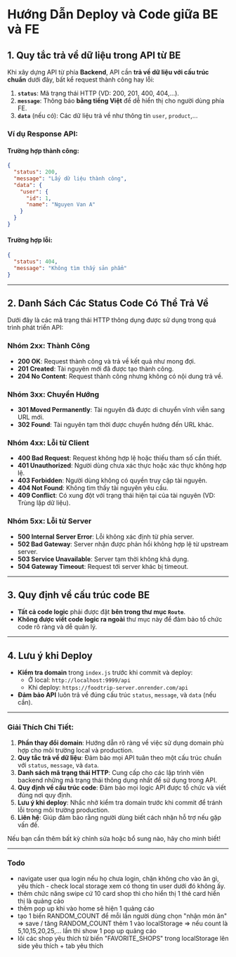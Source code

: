 # Hướng Dẫn Deploy và Code giữa BE và FE

## 1. Quy tắc trả về dữ liệu trong API từ BE

Khi xây dựng API từ phía **Backend**, API cần **trả về dữ liệu với cấu trúc chuẩn** dưới đây, bất kể request thành công hay lỗi:

1. **`status`**: Mã trạng thái HTTP (VD: 200, 201, 400, 404,...).
2. **`message`**: Thông báo **bằng tiếng Việt** để dễ hiển thị cho người dùng phía FE.
3. **`data`** (nếu có): Các dữ liệu trả về như thông tin `user`, `product`,...

### Ví dụ Response API:

#### Trường hợp thành công:

```json
{
  "status": 200,
  "message": "Lấy dữ liệu thành công",
  "data": {
    "user": {
      "id": 1,
      "name": "Nguyen Van A"
    }
  }
}
```

#### Trường hợp lỗi:

```json
{
  "status": 404,
  "message": "Không tìm thấy sản phẩm"
}
```

---

## 2. Danh Sách Các Status Code Có Thể Trả Về

Dưới đây là các mã trạng thái HTTP thông dụng được sử dụng trong quá trình phát triển API:

### Nhóm 2xx: Thành Công

- **200 OK**: Request thành công và trả về kết quả như mong đợi.
- **201 Created**: Tài nguyên mới đã được tạo thành công.
- **204 No Content**: Request thành công nhưng không có nội dung trả về.

### Nhóm 3xx: Chuyển Hướng

- **301 Moved Permanently**: Tài nguyên đã được di chuyển vĩnh viễn sang URL mới.
- **302 Found**: Tài nguyên tạm thời được chuyển hướng đến URL khác.

### Nhóm 4xx: Lỗi từ Client

- **400 Bad Request**: Request không hợp lệ hoặc thiếu tham số cần thiết.
- **401 Unauthorized**: Người dùng chưa xác thực hoặc xác thực không hợp lệ.
- **403 Forbidden**: Người dùng không có quyền truy cập tài nguyên.
- **404 Not Found**: Không tìm thấy tài nguyên yêu cầu.
- **409 Conflict**: Có xung đột với trạng thái hiện tại của tài nguyên (VD: Trùng lặp dữ liệu).

### Nhóm 5xx: Lỗi từ Server

- **500 Internal Server Error**: Lỗi không xác định từ phía server.
- **502 Bad Gateway**: Server nhận được phản hồi không hợp lệ từ upstream server.
- **503 Service Unavailable**: Server tạm thời không khả dụng.
- **504 Gateway Timeout**: Request tới server khác bị timeout.

---

## 3. Quy định về cấu trúc code BE

- **Tất cả code logic** phải được đặt **bên trong thư mục `Route`**.
- **Không được viết code logic ra ngoài** thư mục này để đảm bảo tổ chức code rõ ràng và dễ quản lý.

---

## 4. Lưu ý khi Deploy

- **Kiểm tra domain** trong `index.js` trước khi commit và deploy:
  - Ở local: `http://localhost:9999/api`
  - Khi deploy: `https://foodtrip-server.onrender.com/api`
- **Đảm bảo API** luôn trả về đúng cấu trúc `status`, `message`, và `data` (nếu cần).

---

### Giải Thích Chi Tiết:

1. **Phần thay đổi domain**: Hướng dẫn rõ ràng về việc sử dụng domain phù hợp cho môi trường local và production.
2. **Quy tắc trả về dữ liệu**: Đảm bảo mọi API tuân theo một cấu trúc chuẩn với `status`, `message`, và `data`.
3. **Danh sách mã trạng thái HTTP**: Cung cấp cho các lập trình viên backend những mã trạng thái thông dụng nhất để sử dụng trong API.
4. **Quy định về cấu trúc code**: Đảm bảo mọi logic API được tổ chức và viết đúng nơi quy định.
5. **Lưu ý khi deploy**: Nhắc nhở kiểm tra domain trước khi commit để tránh lỗi trong môi trường production.
6. **Liên hệ**: Giúp đảm bảo rằng người dùng biết cách nhận hỗ trợ nếu gặp vấn đề.

Nếu bạn cần thêm bất kỳ chỉnh sửa hoặc bổ sung nào, hãy cho mình biết!

---

### Todo

- navigate user qua login nếu họ chưa login, chặn không cho vào ăn gì, yêu thích - check local storage xem có thong tin user dưới đó không ấy.
- thêm chức năng swipe cứ 10 card shop thì cho hiển thị 1 thẻ card hiển thị là quảng cáo
- thêm pop up khi vào home sẽ hiện 1 quảng cáo
- tạo 1 biến RANDOM_COUNT để mỗi lần người dùng chọn "nhận món ăn" => save / tăng RANDOM_COUNT thêm 1 vào localStorage => nếu count là 5,10,15,20,25,... lần thì show 1 pop up quảng cáo
- lôi các shop yêu thích từ biến "FAVORITE_SHOPS" trong localStorage lên side yêu thích + tab yêu thích
